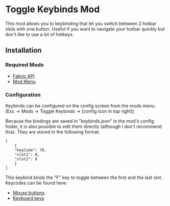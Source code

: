 # Toggle Keybinds Mod

This mod allows you to keybinding that let you switch between 2 hotbar slots with one button.
Useful if you want to navigate your hotbar quickly but don't like to use a lot of hotkeys.

## Installation

### Required Mods

 - [Fabric API](https://modrinth.com/mod/fabric-api/)
 - [Mod Menu](https://modrinth.com/mod/modmenu)

### Configuration

Keybinds can be configured on the config screen from the mods menu.  
(Esc -> Mods -> Toggle Keybinds -> [config icon in top right])

Because the bindings are saved in "keybinds.json" in the mod's config folder, it is also possible to edit them directly (although I don't recommend this).
They are stored in the following format:

    [
        {
        "keyCode": 70,
        "slot1": 0,
        "slot2": 8
        }
    ]

This keybind binds the "F" key to toggle between the first and the last slot.
Keycodes can be found here:
- [Mouse buttons](https://www.glfw.org/docs/latest/group__buttons.html)
- [Keyboard keys](https://www.glfw.org/docs/latest/group__keys.html)